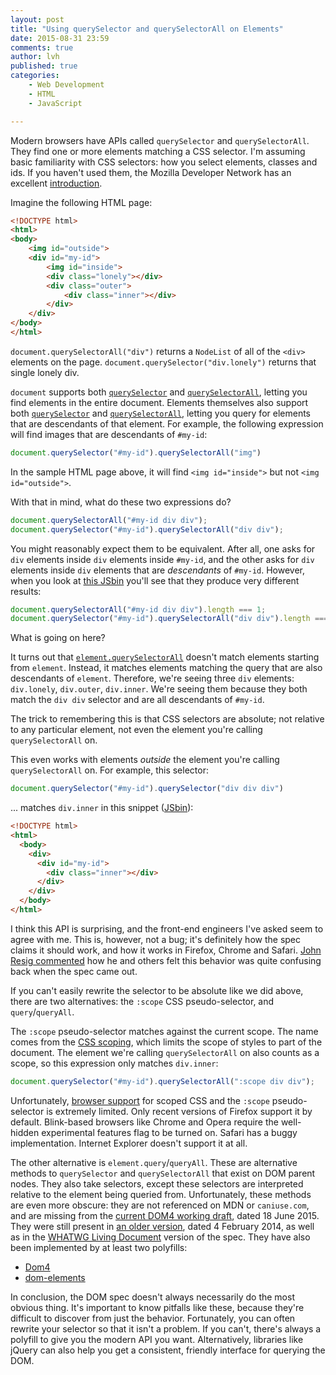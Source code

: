```yaml
---
layout: post
title: "Using querySelector and querySelectorAll on Elements"
date: 2015-08-31 23:59
comments: true
author: lvh
published: true
categories:
    - Web Development
    - HTML
    - JavaScript

---
```


Modern browsers have APIs called `querySelector` and `querySelectorAll`. They
find one or more elements matching a CSS selector. I'm assuming basic
familiarity with CSS selectors: how you select elements, classes and ids. If
you haven't used them, the Mozilla Developer Network has an excellent
[introduction][csssel].

<!-- more -->

Imagine the following HTML page:

```html
<!DOCTYPE html>
<html>
<body>
    <img id="outside">
    <div id="my-id">
        <img id="inside">
        <div class="lonely"></div>
        <div class="outer">
            <div class="inner"></div>
        </div>
    </div>
</body>
</html>
```

`document.querySelectorAll("div")` returns a `NodeList` of all of the `<div>`
elements on the page. `document.querySelector("div.lonely")` returns that
single lonely div.

`document` supports both [`querySelector`][dqs] and
[`querySelectorAll`][dqsa], letting you find elements in the entire
document. Elements themselves also support both [`querySelector`][eqs] and
[`querySelectorAll`][eqsa], letting you query for elements that are
descendants of that element. For example, the following expression will find
images that are descendants of `#my-id`:

```javascript
document.querySelector("#my-id").querySelectorAll("img")
```

In the sample HTML page above, it will find `<img id="inside">` but not `<img
id="outside">`.

With that in mind, what do these two expressions do?

```javascript
document.querySelectorAll("#my-id div div");
document.querySelector("#my-id").querySelectorAll("div div");
```

You might reasonably expect them to be equivalent. After all, one asks for
`div` elements inside `div` elements inside `#my-id`, and the other asks for
`div` elements inside `div` elements that are *descendants* of
`#my-id`. However, when you look at [this JSbin][jsbin] you'll see that they
produce very different results:

```javascript
document.querySelectorAll("#my-id div div").length === 1;
document.querySelector("#my-id").querySelectorAll("div div").length === 3;
```

What is going on here?

It turns out that [`element.querySelectorAll`][eqsa] doesn't match elements
starting from `element`. Instead, it matches elements matching the query that
are also descendants of `element`. Therefore, we're seeing three `div`
elements: `div.lonely`, `div.outer`, `div.inner`. We're seeing them because
they both match the `div div` selector and are all descendants of `#my-id`.

The trick to remembering this is that CSS selectors are absolute; not relative
to any particular element, not even the element you're calling
`querySelectorAll` on.

This even works with elements *outside* the element you're calling
`querySelectorAll` on. For example, this selector:

```javascript
document.querySelector("#my-id").querySelector("div div div")
```

... matches `div.inner` in this snippet ([JSbin][jsbin2]):

```html
<!DOCTYPE html>
<html>
  <body>
    <div>
      <div id="my-id">
        <div class="inner"></div>
      </div>
    </div>
  </body>
</html>
```

I think this API is surprising, and the front-end engineers I've asked
seem to agree with me. This is, however, not a bug; it's definitely
how the spec claims it should work, and how it works in Firefox,
Chrome and Safari. [John Resig commented][jresig] how he and others
felt this behavior was quite confusing back when the spec came out.

If you can't easily rewrite the selector to be absolute like we did above,
there are two alternatives: the `:scope` CSS pseudo-selector, and
`query`/`queryAll`.

The `:scope` pseudo-selector matches against the current scope. The
name comes from the [CSS scoping][scope-spec], which limits the scope
of styles to part of the document. The element we're calling
`querySelectorAll` on also counts as a scope, so this expression only
matches `div.inner`:

```javascript
document.querySelector("#my-id").querySelectorAll(":scope div div");
```

Unfortunately, [browser support][scope-compat] for scoped CSS and the `:scope`
pseudo-selector is extremely limited. Only recent versions of Firefox support
it by default. Blink-based browsers like Chrome and Opera require the
well-hidden experimental features flag to be turned on. Safari has a buggy
implementation. Internet Explorer doesn't support it at all.

The other alternative is `element.query`/`queryAll`. These are alternative
methods to `querySelector` and `querySelectorAll` that exist on DOM parent
nodes. They also take selectors, except these selectors are interpreted
relative to the element being queried from.  Unfortunately, these methods are
even more obscure: they are not referenced on MDN or `caniuse.com`, and are
missing from the [current DOM4 working draft][dom4-query], dated 18
June 2015. They were still present in [an older version][older-dom4], dated 4
February 2014, as well as in the [WHATWG Living Document][living-dom] version
of the spec. They have also been implemented by at least two polyfills:

* [Dom4][dom4-polyfill]
* [dom-elements][dom-elements-polyfill]

In conclusion, the DOM spec doesn't always necessarily do the most obvious
thing. It's important to know pitfalls like these, because they're difficult
to discover from just the behavior. Fortunately, you can often rewrite your
selector so that it isn't a problem. If you can't, there's always a polyfill
to give you the modern API you want. Alternatively, libraries like jQuery can
also help you get a consistent, friendly interface for querying the DOM.

[csssel]: https://developer.mozilla.org/en-US/docs/Web/Guide/CSS/Getting_started/Selectors
[dqs]: https://developer.mozilla.org/en-US/docs/Web/API/Document/querySelector
[dqsa]: https://developer.mozilla.org/en-US/docs/Web/API/Document/querySelectorAll
[eqs]: https://developer.mozilla.org/en-US/docs/Web/API/Element/querySelector
[eqsa]: https://developer.mozilla.org/en-US/docs/Web/API/Element/querySelectorAll
[jsbin]: http://jsbin.com/hineco/edit?html,js,output
[jsbin2]: http://jsbin.com/woropuc/edit?html,js,output
[spec]: https://dom.spec.whatwg.org/#dom-parentnode-queryselectorall
[jresig]: http://ejohn.org/blog/thoughts-on-queryselectorall/
[scope-spec]: https://html.spec.whatwg.org/multipage/semantics.html#attr-style-scoped
[scope]: https://developer.mozilla.org/en-US/docs/Web/CSS/%3Ascope
[scope-compat]: https://developer.mozilla.org/en-US/docs/Web/CSS/%3Ascope#Browser_compatibility
[dom4-query]: http://www.w3.org/TR/dom/#interface-parentnode
[older-dom4]: http://www.w3.org/TR/2014/WD-dom-20140204/#interface-parentnode
[dom4-polyfill]: https://webreflection.github.io/dom4/
[dom-elements-polyfill]: https://github.com/barberboy/dom-elements
[living-dom]: https://dom.spec.whatwg.org/#interface-parentnode
